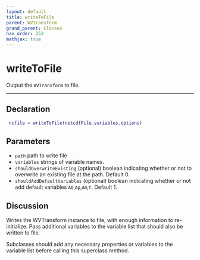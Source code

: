 ```yaml
---
layout: default
title: writeToFile
parent: WVTransform
grand_parent: Classes
nav_order: 253
mathjax: true
---
```


#  writeToFile

Output the `WVTransform` to file.


---

## Declaration
```matlab
 ncfile = writeToFile(netcdfFile,variables,options)
```
## Parameters
+ `path`  path to write file
+ `variables`  strings of variable names.
+ `shouldOverwriteExisting`  (optional) boolean indicating whether or not to overwrite an existing file at the path. Default 0. 
+ `shouldAddDefaultVariables`  (optional) boolean indicating whether or not add default variables `A0`,`Ap`,`Am`,`t`. Default 1.

## Discussion

  Writes the WVTransform instance to file, with enough information to
  re-initialize. Pass additional variables to the variable list that
  should also be written to file.
 
  Subclasses should add any necessary properties or variables to the
  variable list before calling this superclass method.
 
            
